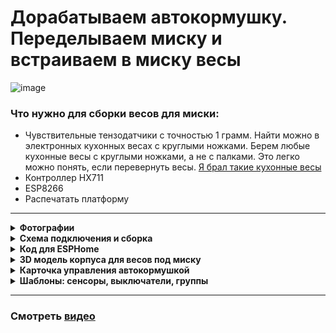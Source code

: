 # Дорабатываем автокормушку. Переделываем миску и встраиваем в миску весы

![image](https://github.com/DivanX10/cat-bowl-with-scales/assets/64090632/680f93cf-808a-4fb4-938e-c62c3f006a86)





### Что нужно для сборки весов для миски:
* Чувствительные тензодатчики с точностью 1 грамм. Найти можно в электронных кухонных весах с круглыми ножками. Берем любые кухонные весы с круглыми ножками, а не с палками. Это легко можно понять, если перевернуть весы. [Я брал такие кухонные весы](https://ozon.ru/t/zewBN6W)
* Контроллер HX711
* ESP8266
* Распечатать платформу 

***

<details>
  <summary><b>Фотографии</b></summary>
  
![image](https://github.com/DivanX10/cat-bowl-with-scales/assets/64090632/df7389fe-d94a-468a-a0af-940cf160bc81)
![image](https://github.com/DivanX10/cat-bowl-with-scales/assets/64090632/f5922b16-2881-4e63-9c3f-eff8ddc1fa62)
![image](https://github.com/DivanX10/cat-bowl-with-scales/assets/64090632/abe8e139-9b38-483d-9db3-028f81224551)
![image](https://github.com/DivanX10/cat-bowl-with-scales/assets/64090632/9f6fc135-7c15-4b94-b5d5-03907ad124ab)


</details>


<details>
  <summary><b>Схема подключения и сборка</b></summary>


![Схема подключения весов к контроллеру HX711 и к ESP8266](https://github.com/DivanX10/cat-bowl-with-scales/assets/64090632/bde19c1b-f528-445c-9f29-a02ab361cd80)

![image](https://github.com/DivanX10/cat-bowl-with-scales/assets/64090632/bbecdcee-01e7-4d82-b56b-de997552f5fb)
![1692211420683](https://github.com/DivanX10/cat-bowl-with-scales/assets/64090632/fed69521-62d4-44f0-bd97-e9a33ec976a5)
![1692211420675](https://github.com/DivanX10/cat-bowl-with-scales/assets/64090632/f258478b-e6c0-4592-86f6-8c3d846ef2f2)
![1692296894910](https://github.com/DivanX10/cat-bowl-with-scales/assets/64090632/24c2ed5a-f6fc-49f3-ae14-95871bf6a00d)
![1692299489836](https://github.com/DivanX10/cat-bowl-with-scales/assets/64090632/dea4d793-994e-4d57-b99e-a52308ee41eb)




  
</details>


<details>
  <summary><b>Код для ESPHome</b></summary>

### Полный код можно посмотреть [здесь](https://github.com/DivanX10/cat-bowl-with-scales/blob/main/config/scales-cat-bowl.yaml)
***  
Перед тем как использовать весь код, откалибруйте свои весы. Уберите из кода эти строчки и включите журналирование в режиме DEBUG. Так мы будем получать сырые данные. Зафиксируйте вес без груза, скопируйте цифры с логов как есть, потом возъмите груз на 500 грамм и поставьте на весы, зафиксируйте цифры. Все эти цифры запишите в линейный фильтр

Пример фильтра, где `-169085` это сырое значение и это значение без груза на весах, поэтому я указал что данное значение имеет вес 0 грамм, а значение `-92230` отобразилось в логах после того, как я установил груз весом 500 грамм и после указал, что данное значение имеет вес 500 грамм
```
filters:
  - calibrate_linear:
      - -169085 -> 0
      - -92230 -> 500
```

Так выглядит код с журналированием в режиме отладки и без использования фильтра с линейной калибровкой. Это позволит вам получить сырые значения
```
#Журналирование
logger:
  level: DEBUG #Режим отладки

sensor:
  # Весы кошачьей миски
  - platform: hx711
    name: "${node_name} Weight"
    icon: mdi:scale
    id: idWeight
    dout_pin: D7 # DT
    clk_pin: D6  # SCK
    gain: 64
    update_interval: 2s
    unit_of_measurement: g
    accuracy_decimals: 0
    device_class: weight
    state_class: measurement
    entity_category: diagnostic
    internal: False
```

Если показания нестабильны и сильно скачут, то можно использовать дополнительный фильтр, например медиана, что уменьшит частое изменение показании. [Подробнее читаем в документации ESPHome](https://esphome.io/components/sensor/index.html#median)

```
      - median:
          window_size: 7
          send_every: 5
          send_first_at: 4
```


</details>

<details>
  <summary><b>3D модель корпуса для весов под миску</b></summary>
  
Платформу спроектировал в программе FreeCAD. Скачать FreeCAD [можно здесь](https://www.freecad.org/?lang=ru). Я вложил 3 файла, два файла STL и один для FreeCAD, где вы сможете отредактировать при необходимости. Я спроектировал так, чтобы тензодатчики держались крепко и сделал клипсы в виде дуги из-за чего тензодатчики с трудом встают на свои места, нужно тоненькой плоской отверткой поддеть, но зато стоят четко и очень трудно их будет демонтировать без повреждения корпуса.

Готовые модели можно скачать [тут](https://github.com/DivanX10/cat-bowl-with-scales/tree/main/files)

![image](https://github.com/DivanX10/cat-bowl-with-scales/assets/64090632/0c233383-4d06-4839-b33a-e1bf852fab4e)


</details>

<details>
  <summary><b>Карточка управления автокормушкой</b></summary>
  
![image](https://github.com/DivanX10/cat-bowl-with-scales/assets/64090632/c761cc49-fe44-45ce-95d7-375ef393cc4a)
![image](https://github.com/DivanX10/cat-bowl-with-scales/assets/64090632/24ff4dbf-113b-410a-813d-a3d76ea75304)


Для работы карточки необходимо установить компоненты
* [fold-entity-row](https://github.com/thomasloven/lovelace-fold-entity-row)
* [multiple-entity-row](https://github.com/benct/lovelace-multiple-entity-row)


```
type: entities
entities:
  - type: custom:fold-entity-row
    head:
      entity: sensor.kukhnia_avto_kormushka_statusy
      name: Миска
      icon: mdi:cat
      secondary_info:
        attribute: Вес корма
        name: Корм
        unit: g
      type: custom:multiple-entity-row
      show_state: false
      state_header: Статус
      entities:
        - entity: group.kitchen_auto_feeder_info_and_menu
          name: Меню
          state_color: true
          icon: mdi:information-outline
          styles:
            height: 60px
            width: 50px
        - entity: switch.slow_feed
          name: Slow Feed
          type: button
          state_color: true
          icon: mdi:speedometer-slow
          tap_action:
            action: toggle
          styles:
            height: 60px
            width: 50px
        - entity: input_boolean.smartfeeder_pour_the_feed_automatically
          name: Auto Feed
          type: button
          state_color: true
          icon: mdi:auto-mode
          tap_action:
            action: toggle
          styles:
            height: 60px
            width: 50px
        - entity: number.manual_feed
          name: Feed
          type: button
          state_color: true
          styles:
            height: 60px
            width: 50px
    entities:
      - entity: input_button.smartfeeder_pour_cat_food
        name: Насыпать кошкам корм
        secondary_info: last-changed
      - entity: number.manual_feed
        name: Насыпать корм
      - entity: switch.slow_feed
      - entity: input_boolean.smartfeeder_pour_the_feed_automatically
        name: Автокормежка
      - entity: input_number.smartfeeder_serving_quantity
        name: Количество порции
title: Автокормушка

```

  
</details>


<details>
  <summary><b>Шаблоны: сенсоры, выключатели, группы</b></summary>
  

```
#Используем сенсоры нового образца от 2023
#Документация https://www.home-assistant.io/integrations/template/
#Это пример нового образца шаблонов
#template:
#  - sensor:
#      ...
#  - binary_sensor:


template:
#Кухня: Авто кормушка. Статусы
#Объект: sensor.kukhnia_avto_kormushka_statusy
  - sensor:
      - name: 'Кухня: Автокормушка. Статусы'
        unique_id: kitchen auto feeder status
        icon: mdi:cat
        state: '{{ states("input_boolean.smartfeeder_pour_the_feed_automatically") }}'
        attributes:
          Вес миски: '{{ states("sensor.scales_cat_bowl_weight") }}'
          Вес корма: '{{ states("sensor.scales_cat_bowl_weight_food") }}'
          Наличие миски: '{{ states("binary_sensor.scales_cat_bowl_bowl") }}'
          Наличие корма: '{{ states("binary_sensor.scales_cat_bowl_food") }}'


#Вспомогательный элемент: Input Boolean
#https://www.home-assistant.io/integrations/input_boolean/
input_boolean:
#Автокормушка: Сыпать корм автоматически
#Объект: input_boolean.smartfeeder_pour_the_feed_automatically
  smartfeeder_pour_the_feed_automatically:
    name: "Автокормушка: Сыпать корм автоматически"
    icon: mdi:cat

#Группы
#https://www.home-assistant.io/integrations/group/
group:
#Автокормушка: Инфо и меню
#Объект: group.kitchen_auto_feeder_info_and_menu
  kitchen_auto_feeder_info_and_menu:
    name: "Автокормушка: Инфо и меню"
    icon: mdi:information-outline
    all: false
    entities:
      - button.scales_cat_bowl_restart #Перезагрузить
      - binary_sensor.scales_cat_bowl_bowl #Наличие миски
      - binary_sensor.scales_cat_bowl_food #Наличие корма
      - number.scales_cat_bowl_set_weight_for_bowl #Указать вес миски
      - input_number.kitchen_auto_feeder_min_feed_threshold #Минимальный порог корма
      - sensor.scales_cat_bowl_weight #Вес миски
      - sensor.scales_cat_bowl_weight_food #Вес корма

#Вспомогательный элемент: Число
#https://www.home-assistant.io/integrations/input_number
input_number:
#Автокормушка: Минимальный порог корма
#Объект: input_number.kitchen_auto_feeder_min_feed_threshold
  kitchen_auto_feeder_min_feed_threshold:
    name: "Минимальный порог корма"
    min: 5
    max: 30
    step: 1
    mode: slider #box
    icon: mdi:weight-gram

```
  
</details>

***

### Смотреть [видео](https://youtu.be/qWqOF85e7Kk)

